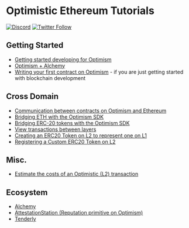 # Optimistic Ethereum Tutorials

[![Discord](https://img.shields.io/discord/667044843901681675.svg?color=768AD4&label=discord&logo=https%3A%2F%2Fdiscordapp.com%2Fassets%2F8c9701b98ad4372b58f13fd9f65f966e.svg)](https://discord-gateway.optimism.io)
[![Twitter Follow](https://img.shields.io/twitter/follow/optimismFND.svg?label=optimismFND&style=social)](https://twitter.com/optimismFND)

## Getting Started

* [Getting started developing for Optimism](https://github.com/mara-labs/optimism-tutorial/tree/main/getting-started)
* [Optimism + Alchemy](https://docs.alchemy.com/alchemy/introduction/getting-started)
* [Writing your first contract on Optimism](https://github.com/mara-labs/optimism-tutorial/tree/main/first-contract) - if you are just getting started with blockchain development


## Cross Domain

* [Communication between contracts on Optimism and Ethereum](https://github.com/mara-labs/optimism-tutorial/tree/main/cross-dom-comm)
* [Bridging ETH with the Optimism SDK](https://github.com/mara-labs/optimism-tutorial/tree/main/cross-dom-bridge-eth)
* [Bridging ERC-20 tokens with the Optimism SDK](https://github.com/mara-labs/optimism-tutorial/tree/main/cross-dom-bridge-erc20)
* [View transactions between layers](https://github.com/mara-labs/optimism-tutorial/tree/main/sdk-view-tx)
* [Creating an ERC20 Token on L2 to represent one on L1](https://github.com/mara-labs/optimism-tutorial/tree/main/standard-bridge-standard-token)
* [Registering a Custom ERC20 Token on L2](https://github.com/mara-labs/optimism-tutorial/tree/main/standard-bridge-custom-token)



## Misc.

* [Estimate the costs of an Optimistic (L2) transaction](https://github.com/mara-labs/optimism-tutorial/tree/main/sdk-estimate-gas)


## Ecosystem

- [Alchemy](https://github.com/mara-labs/optimism-tutorial/tree/main/ecosystem/alchemy)
- [AttestationStation (Reputation primitive on Optimism)](https://github.com/mara-labs/optimism-tutorial/tree/main/ecosystem/attestation-station)
- [Tenderly](https://github.com/mara-labs/optimism-tutorial/tree/main/ecosystem/tenderly)
